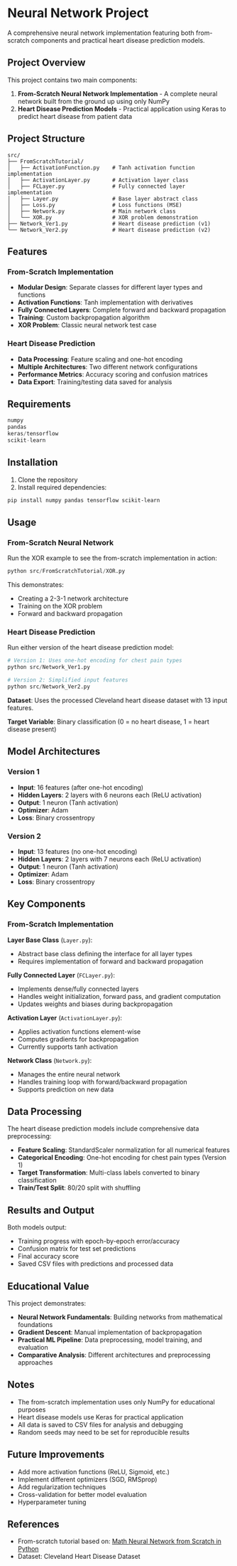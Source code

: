 # Neural Network Project

A comprehensive neural network implementation featuring both from-scratch components and practical heart disease prediction models.

## Project Overview

This project contains two main components:

1. **From-Scratch Neural Network Implementation** - A complete neural network built from the ground up using only NumPy
2. **Heart Disease Prediction Models** - Practical application using Keras to predict heart disease from patient data

## Project Structure

```
src/
├── FromScratchTutorial/
│   ├── ActivationFunction.py    # Tanh activation function implementation
│   ├── ActivationLayer.py       # Activation layer class
│   ├── FCLayer.py               # Fully connected layer implementation
│   ├── Layer.py                 # Base layer abstract class
│   ├── Loss.py                  # Loss functions (MSE)
│   ├── Network.py               # Main network class
│   └── XOR.py                   # XOR problem demonstration
├── Network_Ver1.py              # Heart disease prediction (v1)
└── Network_Ver2.py              # Heart disease prediction (v2)
```

## Features

### From-Scratch Implementation
- **Modular Design**: Separate classes for different layer types and functions
- **Activation Functions**: Tanh implementation with derivatives
- **Fully Connected Layers**: Complete forward and backward propagation
- **Training**: Custom backpropagation algorithm
- **XOR Problem**: Classic neural network test case

### Heart Disease Prediction
- **Data Processing**: Feature scaling and one-hot encoding
- **Multiple Architectures**: Two different network configurations
- **Performance Metrics**: Accuracy scoring and confusion matrices
- **Data Export**: Training/testing data saved for analysis

## Requirements

```python
numpy
pandas
keras/tensorflow
scikit-learn
```

## Installation

1. Clone the repository
2. Install required dependencies:
```bash
pip install numpy pandas tensorflow scikit-learn
```

## Usage

### From-Scratch Neural Network

Run the XOR example to see the from-scratch implementation in action:

```python
python src/FromScratchTutorial/XOR.py
```

This demonstrates:
- Creating a 2-3-1 network architecture
- Training on the XOR problem
- Forward and backward propagation

### Heart Disease Prediction

Run either version of the heart disease prediction model:

```python
# Version 1: Uses one-hot encoding for chest pain types
python src/Network_Ver1.py

# Version 2: Simplified input features
python src/Network_Ver2.py
```

**Dataset**: Uses the processed Cleveland heart disease dataset with 13 input features.

**Target Variable**: Binary classification (0 = no heart disease, 1 = heart disease present)

## Model Architectures

### Version 1
- **Input**: 16 features (after one-hot encoding)
- **Hidden Layers**: 2 layers with 6 neurons each (ReLU activation)
- **Output**: 1 neuron (Tanh activation)
- **Optimizer**: Adam
- **Loss**: Binary crossentropy

### Version 2
- **Input**: 13 features (no one-hot encoding)
- **Hidden Layers**: 2 layers with 7 neurons each (ReLU activation)
- **Output**: 1 neuron (Tanh activation)
- **Optimizer**: Adam
- **Loss**: Binary crossentropy

## Key Components

### From-Scratch Implementation

**Layer Base Class** (`Layer.py`):
- Abstract base class defining the interface for all layer types
- Requires implementation of forward and backward propagation

**Fully Connected Layer** (`FCLayer.py`):
- Implements dense/fully connected layers
- Handles weight initialization, forward pass, and gradient computation
- Updates weights and biases during backpropagation

**Activation Layer** (`ActivationLayer.py`):
- Applies activation functions element-wise
- Computes gradients for backpropagation
- Currently supports tanh activation

**Network Class** (`Network.py`):
- Manages the entire neural network
- Handles training loop with forward/backward propagation
- Supports prediction on new data

## Data Processing

The heart disease prediction models include comprehensive data preprocessing:

- **Feature Scaling**: StandardScaler normalization for all numerical features
- **Categorical Encoding**: One-hot encoding for chest pain types (Version 1)
- **Target Transformation**: Multi-class labels converted to binary classification
- **Train/Test Split**: 80/20 split with shuffling

## Results and Output

Both models output:
- Training progress with epoch-by-epoch error/accuracy
- Confusion matrix for test set predictions
- Final accuracy score
- Saved CSV files with predictions and processed data

## Educational Value

This project demonstrates:
- **Neural Network Fundamentals**: Building networks from mathematical foundations
- **Gradient Descent**: Manual implementation of backpropagation
- **Practical ML Pipeline**: Data preprocessing, model training, and evaluation
- **Comparative Analysis**: Different architectures and preprocessing approaches

## Notes

- The from-scratch implementation uses only NumPy for educational purposes
- Heart disease models use Keras for practical application
- All data is saved to CSV files for analysis and debugging
- Random seeds may need to be set for reproducible results

## Future Improvements

- Add more activation functions (ReLU, Sigmoid, etc.)
- Implement different optimizers (SGD, RMSprop)
- Add regularization techniques
- Cross-validation for better model evaluation
- Hyperparameter tuning

## References

- From-scratch tutorial based on: [Math Neural Network from Scratch in Python](https://towardsdatascience.com/math-neural-network-from-scratch-in-python-d6da9f29ce65)
- Dataset: Cleveland Heart Disease Dataset

